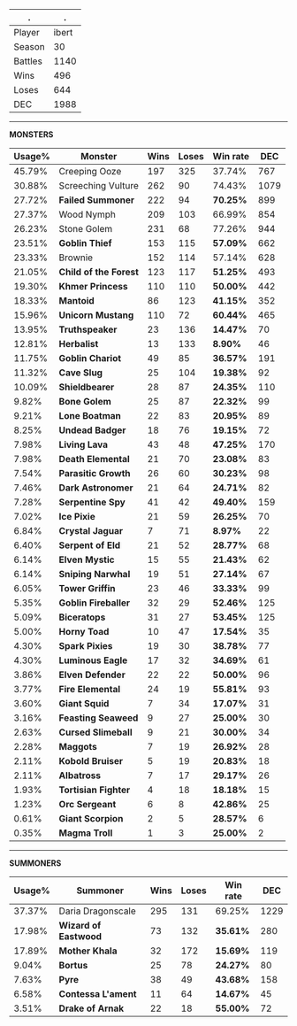 .|.
|-|-
Player|ibert
Season|30
Battles|1140
Wins|496
Loses|644
DEC|1988

---
**MONSTERS**

Usage%|Monster|Wins|Loses|Win rate|DEC|
-|-|-|-|-|-|
45.79%|Creeping Ooze|197|325|37.74%|767|
30.88%|Screeching Vulture|262|90|74.43%|1079|
27.72%|**Failed Summoner**|222|94|**70.25%**|899|
27.37%|Wood Nymph|209|103|66.99%|854|
26.23%|Stone Golem|231|68|77.26%|944|
23.51%|**Goblin Thief**|153|115|**57.09%**|662|
23.33%|Brownie|152|114|57.14%|628|
21.05%|**Child of the Forest**|123|117|**51.25%**|493|
19.30%|**Khmer Princess**|110|110|**50.00%**|442|
18.33%|**Mantoid**|86|123|**41.15%**|352|
15.96%|**Unicorn Mustang**|110|72|**60.44%**|465|
13.95%|**Truthspeaker**|23|136|**14.47%**|70|
12.81%|**Herbalist**|13|133|**8.90%**|46|
11.75%|**Goblin Chariot**|49|85|**36.57%**|191|
11.32%|**Cave Slug**|25|104|**19.38%**|92|
10.09%|**Shieldbearer**|28|87|**24.35%**|110|
9.82%|**Bone Golem**|25|87|**22.32%**|99|
9.21%|**Lone Boatman**|22|83|**20.95%**|89|
8.25%|**Undead Badger**|18|76|**19.15%**|72|
7.98%|**Living Lava**|43|48|**47.25%**|170|
7.98%|**Death Elemental**|21|70|**23.08%**|83|
7.54%|**Parasitic Growth**|26|60|**30.23%**|98|
7.46%|**Dark Astronomer**|21|64|**24.71%**|82|
7.28%|**Serpentine Spy**|41|42|**49.40%**|159|
7.02%|**Ice Pixie**|21|59|**26.25%**|70|
6.84%|**Crystal Jaguar**|7|71|**8.97%**|22|
6.40%|**Serpent of Eld**|21|52|**28.77%**|68|
6.14%|**Elven Mystic**|15|55|**21.43%**|62|
6.14%|**Sniping Narwhal**|19|51|**27.14%**|67|
6.05%|**Tower Griffin**|23|46|**33.33%**|99|
5.35%|**Goblin Fireballer**|32|29|**52.46%**|125|
5.09%|**Biceratops**|31|27|**53.45%**|125|
5.00%|**Horny Toad**|10|47|**17.54%**|35|
4.30%|**Spark Pixies**|19|30|**38.78%**|77|
4.30%|**Luminous Eagle**|17|32|**34.69%**|61|
3.86%|**Elven Defender**|22|22|**50.00%**|96|
3.77%|**Fire Elemental**|24|19|**55.81%**|93|
3.60%|**Giant Squid**|7|34|**17.07%**|31|
3.16%|**Feasting Seaweed**|9|27|**25.00%**|30|
2.63%|**Cursed Slimeball**|9|21|**30.00%**|34|
2.28%|**Maggots**|7|19|**26.92%**|28|
2.11%|**Kobold Bruiser**|5|19|**20.83%**|18|
2.11%|**Albatross**|7|17|**29.17%**|26|
1.93%|**Tortisian Fighter**|4|18|**18.18%**|15|
1.23%|**Orc Sergeant**|6|8|**42.86%**|25|
0.61%|**Giant Scorpion**|2|5|**28.57%**|6|
0.35%|**Magma Troll**|1|3|**25.00%**|2|

---
**SUMMONERS**

Usage%|Summoner|Wins|Loses|Win rate|DEC|
-|-|-|-|-|-|
37.37%|Daria Dragonscale|295|131|69.25%|1229|
17.98%|**Wizard of Eastwood**|73|132|**35.61%**|280|
17.89%|**Mother Khala**|32|172|**15.69%**|119|
9.04%|**Bortus**|25|78|**24.27%**|80|
7.63%|**Pyre**|38|49|**43.68%**|158|
6.58%|**Contessa L'ament**|11|64|**14.67%**|45|
3.51%|**Drake of Arnak**|22|18|**55.00%**|72|
